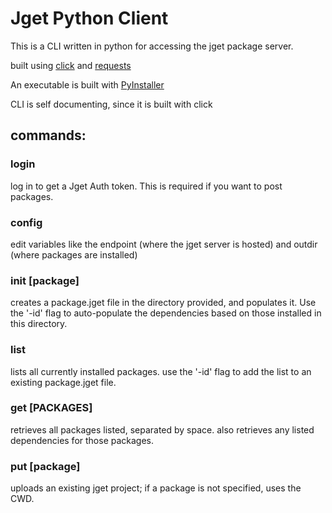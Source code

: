 # Jget Python Client

This is a CLI written in python for accessing the jget package server.

built using [click](https://pypi.org/project/click/) and [requests](https://pypi.org/project/requests/)

An executable is built with [PyInstaller](https://pyinstaller.org/)

CLI is self documenting, since it is built with click

## commands:

### login
log in to get a Jget Auth token. This is required if you want to post packages.


### config
edit variables like the endpoint (where the jget server is hosted) and outdir (where packages are installed)

### init [package]
creates a package.jget file in the directory provided, and populates it. Use the '-id' flag to auto-populate the dependencies based on those installed in this directory.

### list 
lists all currently installed packages. use the '-id' flag to add the list to an existing package.jget file.


### get [PACKAGES]
retrieves all packages listed, separated by space. also retrieves any listed dependencies for those packages.


### put [package]
uploads an existing jget project; if a package is not specified, uses the CWD.


